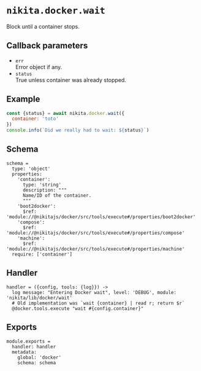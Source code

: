 
# `nikita.docker.wait`

Block until a container stops.

## Callback parameters

* `err`   
  Error object if any.   
* `status`   
  True unless container was already stopped.

## Example

```js
const {status} = await nikita.docker.wait({
  container: 'toto'
})
console.info(`Did we really had to wait: ${status}`)
```

## Schema

    schema =
      type: 'object'
      properties:
        'container':
          type: 'string'
          description: """
          Name/ID of the container.
          """
        'boot2docker':
          $ref: 'module://@nikitajs/docker/src/tools/execute#/properties/boot2docker'
        'compose':
          $ref: 'module://@nikitajs/docker/src/tools/execute#/properties/compose'
        'machine':
          $ref: 'module://@nikitajs/docker/src/tools/execute#/properties/machine'
      require: ['container']

## Handler

    handler = ({config, tools: {log}}) ->
      log message: "Entering Docker wait", level: 'DEBUG', module: 'nikita/lib/docker/wait'
      # Old implementation was `wait {container} | read r; return $r`
      @docker.tools.execute "wait #{config.container}"

## Exports

    module.exports =
      handler: handler
      metadata:
        global: 'docker'
        schema: schema
